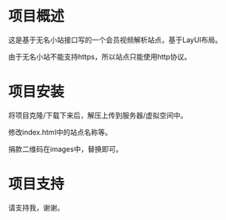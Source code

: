 # 项目概述

这是基于无名小站接口写的一个会员视频解析站点，基于LayUI布局。

由于无名小站不能支持https，所以站点只能使用http协议。

# 项目安装

将项目克隆/下载下来后，解压上传到服务器/虚拟空间中。

修改index.html中的站点名称等。

捐款二维码在images中，替换即可。

# 项目支持

[](http://v.isecret.vip/images/juanzhu.jpg)

请支持我，谢谢。
